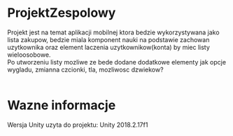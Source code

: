 # ProjektZespolowy
Projekt jest na temat aplikacji mobilnej ktora bedzie wykorzystywana jako lista zakupow, bedzie miala komponent nauki na podstawie zachowan uzytkownika oraz element laczenia uzytkownikow(konta) by miec listy wieloosobowe. <br />
Po utworzeniu listy mozliwe ze bede dodane dodatkowe elementy jak opcje wygladu, zmianna czcionki, tla, mozliwosc dzwiekow? <br />
<br />
# Wazne informacje
Wersja Unity uzyta do projektu: Unity 2018.2.17f1 <br />
